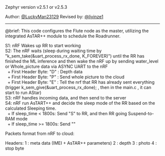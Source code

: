 Zephyr version v2.5.1 or v2.5.3

Author: [@LuckyMan23129](https://github.com/LuckyMan23129)
Revised by: [@liyinze1](https://github.com/liyinze1)


------------------------------------------------------------------------------------------------------------------------------------------------
@brief: This code configures the Flute node as the master, utilizing the integrated AsTAR++ module to schedule the Roadrunner.

S1: nRF Wakes up RR to start working<br> 
S2: The nRF waits (sleep during waiting time by "k_sem_take(&uart_process_rx_done, K_FOREVER)") until the RR has finished the ML inference and then wake the nRF up by sending water_level or Whole_picture data via ASYNC UART to the nRF<br>
&nbsp;&nbsp;+ First Header Byte: "D"  : Depth data<br>
&nbsp;&nbsp;+ First Header Byte: "P"  : Send whole picture to the cloud<br>
&nbsp;&nbsp;+ First Header Byte: "E"  : Tell the nrf that RR has already sent everything (trigger k_sem_give(&uart_process_rx_done); , then in the main.c , it can start to run AStar)<br>
S3: nRF handles incoming data, and then send to the server<br>
S4: nRF run AsTART++ and decide the sleep mode of the RR based on the calculated Sleeping time.<br>
&nbsp;&nbsp;+ If sleep_time < 1800s:  Send "S" to RR, and then RR going Suspend-to-RAM mode<br>
&nbsp;&nbsp;+ If sleep_time >= 1800s: Send ""<br>



Packets format from nRF to cloud:

Headers:
1 : meta data (IMEI + AsTAR++ parameters)
2 : depth
3 : photo
4 : stop byte
